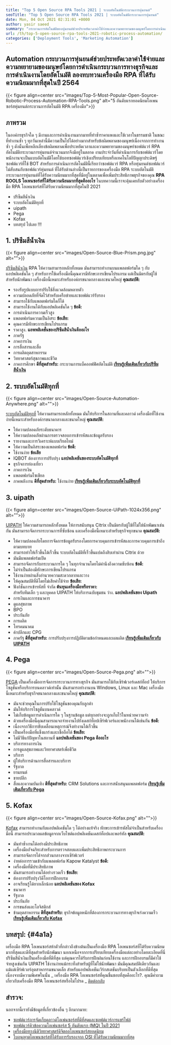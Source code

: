 ```yaml
---
title: "Top 5 Open Source RPA Tools 2021 | ระบบอัตโนมัติกระบวนการหุ่นยนต์" 
seoTitle: "Top 5 Open Source RPA Tools 2021 | ระบบอัตโนมัติกระบวนการหุ่นยนต์" 
date: Mon, 04 Oct 2021 02:31:01 +0000
author: yasir saeed
summary: "กระบวนการอัตโนมัติของหุ่นยนต์ช่วยประหยัดเวลาค่าใช้จ่ายและความพยายามของมนุษย์โดยการดำเนินกระบวนการทางธุรกิจโดยอัตโนมัติและการดำเนินงาน ลองทบทวนเครื่องมือ RPA ที่ได้รับความนิยมมากที่สุดในปี 2564" 
url: /th/top-5-open-source-rpa-tools-2021-robotic-process-automation/
categories: ['Deployment Tools', 'Marketing Automation']
---
```


## Automation กระบวนการหุ่นยนต์ช่วยประหยัดเวลาค่าใช้จ่ายและความพยายามของมนุษย์โดยการดำเนินกระบวนการทางธุรกิจและการดำเนินงานโดยอัตโนมัติ ลองทบทวนเครื่องมือ RPA ที่ได้รับความนิยมมากที่สุดในปี 2564

{{< figure align=center src="images/Top-5-Most-Popular-Open-Source-Robotic-Process-Automation-RPA-Tools.png" alt="5 อันดับแรกยอดนิยมโอเพนซอร์สหุ่นยนต์กระบวนการอัตโนมัติ RPA เครื่องมือ">}}


## **ภาพรวม** 
ในองค์กรธุรกิจใด ๆ มีงานและการดำเนินงานมากมายที่ทำซ้ำราคาแพงและใช้เวลาในธรรมชาติ ในขณะที่ทำงานซ้ำ ๆ ทุกวันเหล่านี้มีความเป็นไปได้อย่างมากสำหรับข้อผิดพลาดของมนุษย์เนื่องจากการทำงานซ้ำ ๆ ดังนั้นเพื่อหลีกเลี่ยงข้อผิดพลาดเพื่อประหยัดเวลาและความพยายามของมนุษย์ซอฟต์แวร์ RPA อัตโนมัติกระบวนการหุ่นยนต์จำนวนมากจึงมีอยู่ในตลาด
งานประจำวันที่ดำเนินการกับซอฟต์แวร์โดยพนักงานจะเป็นแบบอัตโนมัติโดยใช้บอทซอฟต์แวร์เชิงเปรียบเทียบหรือเทคโนโลยีปัญญาประดิษฐ์ ซอฟต์แวร์ที่ใช้ BOT สำหรับการดำเนินการอัตโนมัตินี้เรียกว่าซอฟต์แวร์ RPA หรือหุ่นยนต์ซอฟต์แวร์ไม่สับสนกับซอฟต์แวร์หุ่นยนต์ ที่ได้รับด้านล่างนี้เป็นรายการของเครื่องมือ RPA ระบบอัตโนมัติกระบวนการหุ่นยนต์ที่ได้รับความนิยมมากที่สุดที่มีอยู่ในตลาดเพื่อเพิ่มประสิทธิภาพธุรกิจของคุณ
**RPA ROOLS โอเพนซอร์สที่ได้รับความนิยมมากที่สุดคืออะไร** ในบทความนี้เราจะคุ้นเคยกับตัวอย่างเครื่องมือ RPA โอเพนซอร์สที่ได้รับความนิยมมากที่สุดในปี 2021
  * ปริซึมสีน้ำเงิน
  * ระบบอัตโนมัติทุกที่
  * uipath
  * Pega
  * Kofax
  * บทสรุป
ไปเลย !!!

## 1. ปริซึมสีน้ำเงิน

{{< figure align=center src="images/Open-Source-Blue-Prism.png.jpg" alt="">}}

[ปริซึมสีน้ำเงิน][1] RPA ให้ความสามารถหลักทั้งหมด มันสามารถทำงานบนแพลตฟอร์มใด ๆ กับแอปพลิเคชันใด ๆ สำหรับการใช้เครื่องมือนี้คุณควรมีทักษะการเขียนโปรแกรม แต่เป็นมิตรกับผู้ใช้สำหรับนักพัฒนา เครื่องมือนี้เหมาะสำหรับองค์กรขนาดกลางและขนาดใหญ่
**คุณสมบัติ:** 
  * รองรับรูปแบบการปรับใช้สิ่งแวดล้อมหลายตัว
  * ความปลอดภัยที่จัดไว้สำหรับเครือข่ายและซอฟต์แวร์รับรอง
  * สามารถใช้กับแพลตฟอร์มใดก็ได้
  * สามารถใช้งานได้กับแอปพลิเคชันใด ๆ
**ข้อดี:** 
  * การดำเนินการความเร็วสูง
  * แพลตฟอร์มความเป็นอิสระ
**ข้อเสีย:**  
  * คุณควรมีทักษะการเขียนโปรแกรม
  * ราคาสูง.
**แอพพลิเคชั่นของปริซึมสีน้ำเงินคืออะไร** 
  * ภาครัฐ
  * ภาคการเงิน
  * การสื่อสารและสื่อ
  * การผลิตอุตสาหกรรม
  * วิทยาศาสตร์สุขภาพและชีวิต
  * ภาคการศึกษา
**ดีที่สุดสำหรับ:**  กระบวนการแบ็คออฟฟิศอัตโนมัติ
**[เรียนรู้เพิ่มเติมเกี่ยวกับปริซึมสีน้ำเงิน][1]**

## 2. ระบบอัตโนมัติทุกที่

{{< figure align=center src="images/Open-Source-Automation-Anywhere.png" alt="">}}

[ระบบอัตโนมัติทุกที่][2] ให้ความสามารถหลักทั้งหมด มันให้บริการในสถานที่และคลาวด์ เครื่องมือที่ใช้งานง่ายนี้เหมาะสำหรับองค์กรขนาดกลางและขนาดใหญ่
**คุณสมบัติ:** 
  * ให้ความปลอดภัยระดับธนาคาร
  * ให้ความปลอดภัยผ่านการตรวจสอบการเข้ารหัสและข้อมูลรับรอง
  * รายงานและการวิเคราะห์แบบเรียลไทม์
  * ให้ความเป็นอิสระของแพลตฟอร์ม
**ข้อดี:** 
  * ใช้งานง่าย
**ข้อเสีย** 
  * IQBOT ต้องการการปรับปรุง
**แอปพลิเคชันของระบบอัตโนมัติทุกที่** 
  * ธุรกิจการท่องเที่ยว
  * ภาคการเงิน
  * แพลตฟอร์มโซเชียล
  * ภาคพลังงาน
**ดีที่สุดสำหรับ:**  ใช้งานง่าย
**[เรียนรู้เพิ่มเติมเกี่ยวกับระบบอัตโนมัติทุกที่][2]**

## 3. uipath

{{< figure align=center src="images/Open-Source-UiPath-1024x356.png" alt="">}}

[UIPATH][3] ให้ความสามารถหลักทั้งหมด ให้การสนับสนุน Citrix เป็นมิตรกับผู้ใช้ที่ไม่ใช่นักพัฒนาเช่นกัน มันสามารถจัดการกระบวนการที่ซับซ้อน และเครื่องมือนี้เหมาะสำหรับธุรกิจทุกขนาด
**คุณสมบัติ:** 
  * ให้ความปลอดภัยโดยการจัดการข้อมูลรับรองโดยการควบคุมการเข้ารหัสและการควบคุมการเข้าถึงตามบทบาท
  * สามารถทำให้เร็วขึ้นได้เร็วขึ้น ระบบอัตโนมัติที่เร็วขึ้นแปดถึงสิบเท่าผ่าน Citrix ด้วย
  * มันมีแพลตฟอร์มเปิด
  * สามารถจัดการกับกระบวนการใด ๆ ในทุกจำนวนโดยไม่คำนึงถึงความซับซ้อน
**ข้อดี:** 
  * ไม่จำเป็นต้องมีทักษะการเขียนโปรแกรม
  * ใช้งานง่ายผ่านสิ่งอำนวยความสะดวกลากและวาง
  * ให้คุณสมบัติที่ดีโดยไม่เสียค่าใช้จ่าย
**ข้อเสีย:**  
  * ฟังก์ชั่นการเข้ารหัสที่ จำกัด
**ต้นทุนเครื่องมือหรือราคา:**  
สำหรับทีมเล็ก ๆ และบุคคล UIPATH ให้บริการฉบับชุมชน ว่าง.
**แอปพลิเคชันของ Uipath** 
  * การเงินและการธนาคาร
  * ดูแลสุขภาพ
  * BPO
  * ประกันภัย
  * การผลิต
  * โทรคมนาคม
  * ค้าปลีกและ CPG
  * ภาครัฐ
**ดีที่สุดสำหรับ:**  การปรับปรุงการปฏิบัติตามข้อกำหนดและผลผลิต
**[เรียนรู้เพิ่มเติมเกี่ยวกับ UIPATH][3]**

## 4. Pega

{{< figure align=center src="images/Open-Source-Pega.png" alt="">}}

[PEGA][4] เป็นเครื่องมือการจัดการกระบวนการทางธุรกิจ มันสามารถใช้กับเซิร์ฟเวอร์เดสก์ท็อป ให้บริการโซลูชันหรือบริการบนคลาวด์เท่านั้น มันสามารถทำงานบน Windows, Linux และ Mac เครื่องมือนี้เหมาะสำหรับธุรกิจขนาดกลางและขนาดใหญ่
**คุณสมบัติ:** 
  * มันจะช่วยคุณในการปรับใช้โซลูชันของคุณกับลูกค้า
  * มันให้บริการโซลูชันบนคลาวด์
  * ไม่เก็บข้อมูลการดำเนินการใด ๆ ในฐานข้อมูล แต่ทุกอย่างจะถูกเก็บไว้ในหน่วยความจำ
  * ด้วยเครื่องมือนี้คุณสามารถแจกจ่ายงานไปยังเดสก์ท็อปเซิร์ฟเวอร์และพนักงานได้เช่นกัน
**ข้อดี:** 
  * เนื่องจากวิธีการขับเคลื่อนเหตุการณ์จึงทำงานได้เร็วขึ้น
  * เป็นเครื่องมือที่แข็งแกร่งและเชื่อถือได้
**ข้อเสีย:**  
  * ไม่มีวิธีแก้ปัญหาในสถานที่
**แอปพลิเคชันของ Pega คืออะไร** 
  * บริการทางการเงิน
  * การดูแลสุขภาพและวิทยาศาสตร์เพื่อชีวิต
  * บริการ
  * ผู้ให้บริการด้านการสื่อสารและบริการ
  * รัฐบาล
  * ยานยนต์
  * ขายปลีก
  * สื่อและความบันเทิง
**ดีที่สุดสำหรับ:**  CRM Solutions และการสนับสนุนแพลตฟอร์ม
**[เรียนรู้เพิ่มเติมเกี่ยวกับ Pega][4]**

## 5. Kofax

{{< figure align=center src="images/Open-Source-Kofax.png" alt="">}}

[Kofax][5] สามารถทำงานกับแอปพลิเคชันใด ๆ ได้อย่างแท้จริง ทักษะการเข้ารหัสไม่จำเป็นสำหรับเครื่องมือนี้ สามารถประมวลผลข้อมูลจากเว็บไซต์แอปพลิเคชันเดสก์ท็อปและพอร์ทัล
**คุณสมบัติ:** 
  * มันทำซ้ำงานได้อย่างมีประสิทธิภาพ
  * เครื่องมืออัจฉริยะสำหรับการตรวจสอบและเพิ่มประสิทธิภาพกระบวนการ
  * สามารถจัดการได้จากส่วนกลางจากเซิร์ฟเวอร์
  * ง่ายต่อการรวมเข้ากับแพลตฟอร์ม Kapow Katalyst
**ข้อดี:** 
  * เครื่องมือที่มีประสิทธิภาพ
  * มันสามารถทำงานได้อย่างรวดเร็ว
**ข้อเสีย:**  
  * ต้องการปรับปรุงวิดีโอการฝึกอบรม
  * อาจเรียนรู้ได้ยากเล็กน้อย
**แอปพลิเคชันของ Kofax** 
  * ธนาคาร
  * รัฐบาล
  * ประกันภัย
  * การขนส่งและโลจิสติกส์
  * ข้ามอุตสาหกรรม
**ดีที่สุดสำหรับ:**  ธุรกิจข้อมูลหนักที่ต้องการกระบวนการทางธุรกิจเร่งความเร็ว
**[เรียนรู้เพิ่มเติมเกี่ยวกับ Kofax][5]**

## **บทสรุป:**  {#4a1a}

เครื่องมือ RPA โอเพนซอร์สห้าตัวที่กล่าวถึงข้างต้นเป็นเครื่องมือ RPA โอเพนซอร์สที่ได้รับความนิยมมากที่สุดและดีที่สุดสำหรับนักพัฒนา นอกเหนือจากการเปรียบเทียบเครื่องมือแต่ละอย่างโดยละเอียดที่นี่ปริซึมสีน้ำเงินเป็นเครื่องมือที่ดีที่สุด แต่คุณควรได้รับการฝึกฝนก่อนใช้งาน และการฝึกอบรมก็มีค่าใช้จ่ายสูงเช่นกัน UIPATH ใช้งานง่ายแม้กระทั่งสำหรับผู้ที่ไม่ใช่นักพัฒนา มันมีคุณสมบัติเดียวกันและแม้แต่เซิร์ฟเวอร์อุตสาหกรรมขนาดเล็ก สำหรับแอปพลิเคชันเวิร์กสเตชันบริบทเป็นตัวเลือกที่ดีที่สุดเนื่องจากมีความพิเศษในนั้น
_ เครื่องมือ RPA โอเพนซอร์สที่คุณชื่นชอบที่สุดคืออะไร?. คุณมีคำถามเกี่ยวกับเครื่องมือ RPA โอเพนซอร์สหรือไม่โปรด _ [ติดต่อกลับ][6]

## สำรวจ:
นอกจากนี้เรายังมีข้อมูลที่เกี่ยวข้องอื่น ๆ อีกมากมาย:
  * [ซอฟต์แวร์การจัดเก็บคลาวด์โอเพ่นซอร์สที่ดีที่สุดและซอฟต์แวร์การแชร์ไฟล์][7]
  * [ซอฟต์แวร์คิวข้อความโอเพ่นซอร์ส 5 อันดับแรก (MQ) ในปี 2021][8]
  * [เครื่องมือทางนิติวิทยาศาสตร์ดิจิตอลโอเพนซอร์สยอดนิยม][9]
  * [ใบอนุญาตโอเพนซอร์สที่ได้รับการรับรองจาก OSI ที่ได้รับความนิยมมากที่สุด][10]



[1]: https://www.blueprism.com/
[2]: https://www.automationanywhere.com/
[3]: https://www.uipath.com/
[4]: https://www.pega.com/
[5]: https://www.kofax.com/
[6]: mailto:yasir.saeed@aspose.com
[7]: https://products.containerize.com/backup-and-sync/
[8]: https://blog.containerize.com/message-queue-software/top-5-open-source-message-queue-software-in-2021/
[9]: https://blog.containerize.com/digital-forensic-tools/top-5-open-source-digital-forensic-tools-in-2021/
[10]: https://blog.containerize.com/licenses-standards/top-5-most-popular-osi-approved-open-source-licenses-of-2021/
